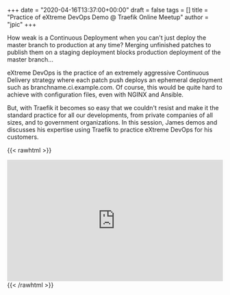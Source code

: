 +++
date = "2020-04-16T13:37:00+00:00"
draft = false
tags = []
title = "Practice of eXtreme DevOps Demo @ Traefik Online Meetup"
author = "jpic"
+++

How weak is a Continuous Deployment when you can't just deploy the master
branch to production at any time? Merging unfinished patches to publish them
on a staging deployment blocks production deployment of the master branch...

eXtreme DevOps is the practice of an extremely aggressive Continuous Delivery
strategy where each patch push deploys an ephemeral deployment such as
branchname.ci.example.com. Of course, this would be quite hard to achieve with
configuration files, even with NGINX and Ansible.

But, with Traefik it becomes so easy that we couldn't resist and make it the
standard practice for all our developments, from private companies of all
sizes, and to government organizations. In this session, James demos and
discusses his expertise using Traefik to practice eXtreme DevOps for his
customers.

<!--more-->

{{< rawhtml >}}
<style>.embed-container { position: relative; padding-bottom: 56.25%; height: 0; overflow: hidden; max-width: 100%; } .embed-container iframe, .embed-container object, .embed-container embed { position: absolute; top: 0; left: 0; width: 100%; height: 100%; }</style><div class='embed-container'>
<iframe
    frameborder="0"
    allowfullscreen
    src="https://www.youtube.com/embed/DPuVNNemEuM"
></iframe>
</div>
{{< /rawhtml >}}

